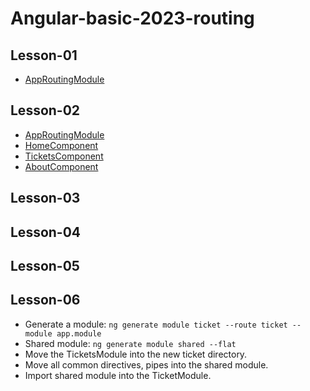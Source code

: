 # Angular-basic-2023-routing

## Lesson-01
- [AppRoutingModule](src/app/app-routing.module.ts)

## Lesson-02
- [AppRoutingModule](src/app/app-routing.module.ts)
- [HomeComponent](src/app/page/home/home.component.ts)
- [TicketsComponent](src/app/page/tickets/tickets.component.ts)
- [AboutComponent](src/app/page/about/about.component.ts)

## Lesson-03


## Lesson-04


## Lesson-05


## Lesson-06
- Generate a module: `ng generate module ticket --route ticket --module app.module`
- Shared module: `ng generate module shared --flat`
- Move the TicketsModule into the new ticket directory.
- Move all common directives, pipes into the shared module.
- Import shared module into the TicketModule.



